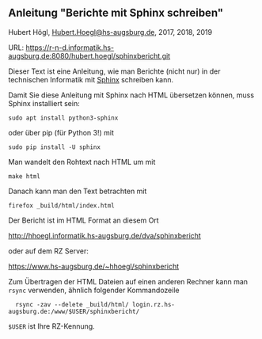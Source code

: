 
Anleitung "Berichte mit Sphinx schreiben"
-----------------------------------------

Hubert Högl, <Hubert.Hoegl@hs-augsburg.de>, 2017, 2018, 2019

URL: https://r-n-d.informatik.hs-augsburg.de:8080/hubert.hoegl/sphinxbericht.git

Dieser Text ist eine Anleitung, wie man Berichte (nicht nur) in der 
technischen Informatik mit [Sphinx](http://sphinx-doc.org) schreiben kann.

Damit Sie diese Anleitung mit Sphinx nach HTML übersetzen können, muss Sphinx
installiert sein:

```
sudo apt install python3-sphinx
```

oder über pip (für Python 3!) mit

```
sudo pip install -U sphinx
```

Man wandelt den Rohtext nach HTML um mit

```
make html
```

Danach kann man den Text betrachten mit 

```
firefox _build/html/index.html
```

Der Bericht ist im HTML Format an diesem Ort

http://hhoegl.informatik.hs-augsburg.de/dva/sphinxbericht

oder auf dem RZ Server:

https://www.hs-augsburg.de/~hhoegl/sphinxbericht

Zum Übertragen der HTML Dateien auf einen anderen Rechner kann man ``rsync`` 
verwenden, ähnlich folgender Kommandozeile

```
  rsync -zav --delete _build/html/ login.rz.hs-augsburg.de:/www/$USER/sphinxbericht/
```

``$USER`` ist Ihre RZ-Kennung.


